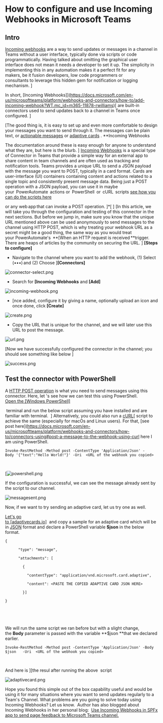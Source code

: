 # How to configure and use Incoming Webhooks in Microsoft Teams

## Intro

[Incoming
webhooks](https://docs.microsoft.com/en-us/microsoftteams/platform/webhooks-and-connectors/how-to/add-incoming-webhook?WT.mc_id=m365-12509-rwilliams) are a way
to send updates or messages in a channel in Teams
without a user interface,
typically done via scripts or code
programmatically. Having talked about omitting the
graphical user interface does not mean it needs a
developer to set it up. The simplicity in
implementing this in any automation makes it a perfect fit for any
makers, be it
fusion developers, low code
programmers or
consultants to leverage this
hidden gem for notification or logging
mechanism. ]

In short, [Incoming
Webhooks]](https://docs.microsoft.com/en-us/microsoftteams/platform/webhooks-and-connectors/how-to/add-incoming-webhook?WT.mc_id=m365-11878-rwilliams)[ are
built-in connectors used to send updates back to a channel in Teams once
configured. ]

[The good thing is, it is easy to set up and even
more comfortable to design your
messages you want to send through it. The messages can be plain text, or
[actionable
messages](https://docs.microsoft.com/en-us/outlook/actionable-messages/?WT.mc_id=m365-11878-rwilliams)
or [adaptive
cards](https://docs.microsoft.com/en-us/adaptive-cards/authoring-cards/getting-started?WT.mc_id=m365-11878-rwilliams) .
**Incoming
Webhooks

The documentation around
these is easy enough for anyone to
understand what they are, but here
is
the blurb. ]
[Incoming
Webhooks](https://docs.microsoft.com/en-us/microsoftteams/platform/webhooks-and-connectors/how-to/add-incoming-webhook?WT.mc_id=m365-12509-rwilliams) 
is a special type of Connector in
Teams
that provide a
simple way for an external app to share content in
team channels and are often used as tracking and notification tools.
Teams provides a
unique URL to send
a JSON payload with the
message you want
to POST, typically in a card
format. Cards are user-interface (UI)
containers containing content and
actions related to a single topic and consistently present message
data. Being
just a POST operation with a JSON payload, you can use it
in maybe
your  PowerAutomate 
actions or  PowerShell  or  cURL 
scripts [see how you can do the scripts
here](https://docs.microsoft.com/en-us/microsoftteams/platform/webhooks-and-connectors/how-to/connectors-using?WT.mc_id=m365-11878-rwilliams)

or any web app that can invoke a POST
operation. ]*[ ]
[In this article, we will take you
through the configuration and
testing of this connector in the next
sections. But before we jump in,
make sure you know that the unique URL mentioned above can be used
anonymously to send messages to
the channel
using HTTP POST, which
is why treating your webhook URL as a secret might be a good
thing, the same way as you would
treat
your PowerAutomate\'s  **[When
an HTTP request is received **trigger. There
are heaps of articles by the
community on securing
the URL. ]
**[Steps to
configure]**

-   Navigate to the channel where you want to add the
    webhook,
    (1) Select
    (•••) and (2)
    Choose ]**[Connectors]**

![connector-select.png](/t5/image/serverpage/image-id/245528i9ABCC52E850A19F8/image-size/large?v=v2&px=999 "connector-select.png")


-  Search
    for **[Incoming
    Webhooks** and **[Add]**



![incoming-webhook.png](/t5/image/serverpage/image-id/245529i114227EC8DE0530B/image-size/large?v=v2&px=999 "incoming-webhook.png")
-   [nce added, configure it by giving a name, optionally upload an
    icon and once
    done, click **[Create]**



![create.png](/t5/image/serverpage/image-id/245530iEE5FFF3AB68A08EA/image-size/large?v=v2&px=999 "create.png")
-   Copy the URL that is unique for the channel, and
    we will later use this URL to post the
    message. 


![url.png](/t5/image/serverpage/image-id/245531i7CBE8E1B95368F5B/image-size/large?v=v2&px=999 "url.png")
 

[Now we have successfully configured the connector in the
channel; you should see something
like
below ]



![success.png](/t5/image/serverpage/image-id/245532iC044F32AD6B4D95D/image-size/large?v=v2&px=999 "success.png")
 

## Test the connector with PowerShell

A [HTTP POST
operation](https://en.wikipedia.org/wiki/POST_(HTTP)) is
what you need to send messages using this connector. Here, let 's see
how we can test this using
PowerShell.
[Open the [Windows PowerShell]](https://docs.microsoft.com/en-us/powershell/scripting/windows-powershell/starting-windows-powershell?view=powershell-7.1)

 terminal and
run the below script assuming you
have installed and are familiar
with terminal.  ]
Alternatively, you could also
run a [cURL](https://documentation.matillion.com/docs/2326784)[ script to
achieve the same (especially
for macOs and Linux
users). For
that, [see post
here](https://docs.microsoft.com/en-us/microsoftteams/platform/webhooks-and-connectors/how-to/connectors-using#post-a-message-to-the-webhook-using-curl
here I am using
PowerShell.
 

``` {.lia-code-sample .language-powershell}
Invoke-RestMethod -Method post -ContentType 'Application/Json' -Body '{"text":"Hello World!"}' -Uri  <URL of the webhook you copied> 
```
 

[![powershell.png](/t5/image/serverpage/image-id/245547iFFAD628A8E679AE3/image-size/large?v=v2&px=999 "powershell.png")

If the
configuration is successful, we
can see the message already sent by the script to our
channel.

![messagesent.png](/t5/image/serverpage/image-id/245534i337DCF38950BB06A/image-size/large?v=v2&px=999 "messagesent.png")


Now, if we want to try sending an
adaptive card, let us try one as
well.

[Let\'s go                                      
to [adaptivecards.io]](https://adaptivecards.io/samples/)  and
copy a sample for an adaptive card which will be in
[JSON](https://techcommunity.microsoft.com/t5/microsoft-365-pnp-blog/introduction-to-json/ba-p/2049369?WT.mc_id=m365-0000-rwilliams)
format and declare
a PowerShell
variable **$json** in the below
format.
 

``` {.lia-code-sample .language-json}
{ 

      "type": "message", 

      "attachments": [ 

        { 

          "contentType": "application/vnd.microsoft.card.adaptive", 

          "content": <PASTE THE COPIED ADAPTIVE CARD JSON HERE> 

        }] 

} 

 
```
 

We will run the same script we ran before but with a slight change, 
the **Body** parameter
is passed with the
variable **\$json **that we
declared earlier.
 

``` {.lia-code-sample .language-powershell}
Invoke-RestMethod -Method post -ContentType 'Application/Json' -Body $json   -Uri  <URL of the webhook you copied> 
```
 

And here is ][the
resul after running
the above  script

![adaptivecard.png](/t5/image/serverpage/image-id/245537i211D948AAFA15C7C/image-size/large?v=v2&px=999 "adaptivecard.png")

Hope you found this simple out of
the box capability useful and
would be using it for many situations where you want to send updates
regularly to a Team's
Channel.
What problems are you going to solve today using Incoming Webhooks? Let
us know. 
Author has also blogged about Incoming Webhooks in her personal
blog:  [Use Incoming Webhooks in SPFx app to send page feedback to
Microsoft Teams
channel.](https://rabiawilliams.com/teams/spfx-teams-incoming-webhooks/)
